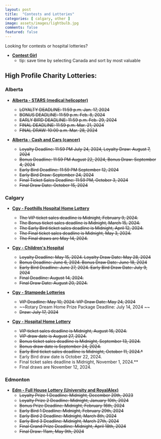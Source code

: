 ```yaml
---
layout: post
title:  "Contests and Lotteries"
categories: [ calgary, other ]
image: assets/images/lightbulb.jpg
comments: false
featured: false
---
```


Looking for contests or hospital lotteries?

+ **[Contest Girl](https://www.contestgirl.com/)**
    - tip: save time by selecting Canada and sort by most valuable

## High Profile Charity Lotteries:

### Alberta

+ **[Alberta - STARS (medical helicopter)](https://ab.starslottery.ca/)**
    - ~~LOYALTY DEADLINE: 11:59 p.m. Jan. 17, 2024~~
    - ~~BONUS DEADLINE: 11:59 p.m. Feb. 8, 2024~~
    - ~~EARLY BIRD DEADLINE: 11:59 p.m. Feb. 29, 2024~~
    - ~~FINAL DEADLINE: 11:59 p.m. Mar. 21, 2024~~
    - ~~FINAL DRAW: 10:00 a.m. Mar. 28, 2024~~

+ **[Alberta - Cash and Cars (cancer)](https://cashandcarslottery.ca/)**
    - ~~Loyalty Deadline: 11:59 PM July 24, 2024, Loyalty Draw: August 7, 2024~~
    - ~~Bonus Deadline: 11:59 PM August 22, 2024, Bonus Draw: September 4, 2024~~
    - ~~Early Bird Deadline: 11:59 PM September 12, 2024~~
    - ~~Early Bird Draw: September 24, 2024~~
    - ~~Final Ticket Sales Deadline: 11:59 PM, October 3, 2024~~
    - ~~Final Draw Date: October 15, 2024~~

### Calgary

+ **[Cgy - Foothills Hospital Home Lottery](https://www.foothillshospitalhomelottery.com/)**
    - ~~The VIP ticket sales deadline is Midnight, February 9, 2024.~~ 
    - ~~The Bonus ticket sales deadline is Midnight, March 15, 2024.~~
    - ~~The Early Bird ticket sales deadline is Midnight, April 12, 2024.~~
    - ~~The Final ticket sales deadline is Midnight, May 3, 2024.~~
    - ~~The Final draws are May 14, 2024.~~

+ **[Cgy - Children's Hospital](https://childrenshospitallottery.ca/)**
    - ~~Loyalty Deadline: May 15, 2024. Loyalty Draw Date: May 28, 2024~~
    - ~~Bonus Deadline: June 6, 2024. Bonus Draw Date: June 18, 2024~~
    - ~~Early Bird Deadline: June 27, 2024. Early Bird Draw Date: July 9, 2024~~
    - ~~Final Deadline: August 14, 2024.~~
    - ~~Final Draw Date: August 20, 2024.~~

+ **[Cgy - Stampede Lotteries](https://calgarystampedelotteries.ca/)**
    - ~~VIP Deadline: May 10, 2024. VIP Draw Date: May 24, 2024~~
    - ~~Rotary Dream Home Prize Package Deadline: July 14, 2024 ~~
    - ~~Draw: July 17, 2024~~

+ **[Cgy - Hospital Home Lottery](https://www.calgaryhospitalhomelottery.com/)**
    - ~~VIP ticket sales deadline is Midnight, August 16, 2024.~~
    - ~~VIP draw date is August 27, 2024.~~
    - ~~Bonus ticket sales deadline is Midnight, September 13, 2024.~~
    - ~~Bonus draw date is September 24, 2024.~~
    - ~~Early Bird ticket sales deadline is Midnight, October 11, 2024.*~~
    - Early Bird draw date is October 22, 2024.
    - Final ticket sales deadline is Midnight, November 1, 2024.**
    - Final draws are November 12, 2024.

### Edmonton

+ **[Edm - Full House Lottery (University and RoyalAlex)](https://fullhouse.ca/)**
    - ~~Loyalty Prize 1 Deadline: Midnight, December 20th, 2023~~
    - ~~Loyalty Prize 2 Deadline: Midnight, January 10th, 2024~~
    - ~~Bonus Prize Deadline: Midnight, February 16th, 2024~~
    - ~~Early Bird 1 Deadline: Midnight, February 29th, 2024~~
    - ~~Early Bird 2 Deadline: Midnight, March 8th, 2024~~
    - ~~Early Bird 3 Deadline: Midnight, March 27th, 2024~~
    - ~~Final Grand Prize Deadline: Midnight, April 18th, 2024~~
    - ~~Final Draw: 11am, May 9th, 2024~~


